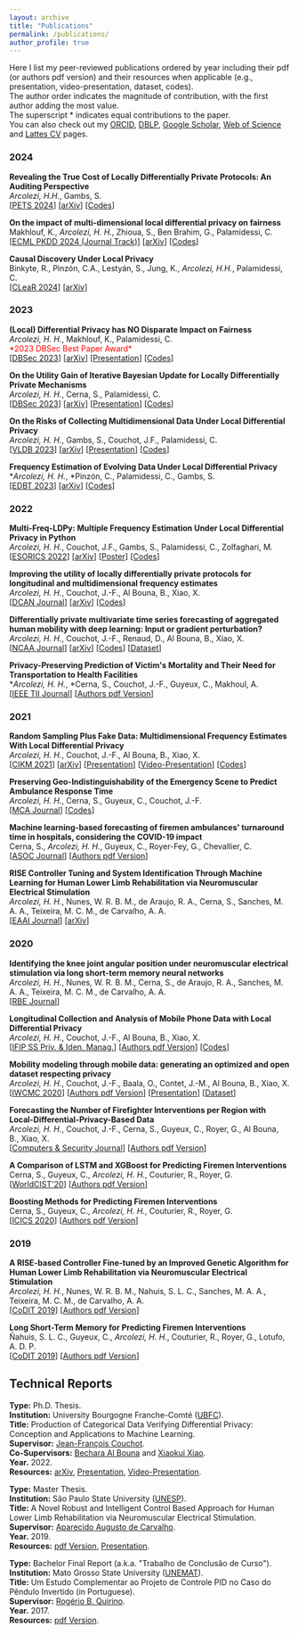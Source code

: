 ```yaml
---
layout: archive
title: "Publications"
permalink: /publications/
author_profile: true
---
```

Here I list my peer-reviewed publications ordered by year including their pdf (or authors pdf version) and their resources when applicable (e.g., presentation, video-presentation, dataset, codes). \
The author order indicates the magnitude of contribution, with the first author adding the most value. \
The superscript \* indicates equal contributions to the paper. \
You can also check out my [ORCID](https://orcid.org/0000-0001-8059-7094), [DBLP](https://dblp.uni-trier.de/pid/248/5342.html), [Google Scholar](https://scholar.google.com/citations?hl=en&user=VJgSocwAAAAJ&view_op=list_works&sortby=pubdate), [Web of Science](https://www.webofscience.com/wos/author/record/2095547) and [Lattes CV](http://lattes.cnpq.br/6492386691695466) pages.

### 2024
**Revealing the True Cost of Locally Differentially Private Protocols: An Auditing Perspective**\
*Arcolezi, H.H.*, Gambs, S.\
[[PETS 2024](https://petsymposium.org/popets/2024/popets-2024-0110.php)] [[arXiv](https://arxiv.org/abs/2309.01597)] [[Codes](https://github.com/hharcolezi/ldp-audit)]

**On the impact of multi-dimensional local differential privacy on fairness**\
Makhlouf, K., *Arcolezi, H. H.*, Zhioua, S., Ben Brahim, G., Palamidessi, C.\
[[ECML PKDD 2024 (Journal Track)](https://doi.org/10.1007/s10618-024-01031-0)] [[arXiv](https://arxiv.org/abs/2312.04404)] [[Codes](https://github.com/karimamakhlouf/impact_of_ldp_on_fairness)]

**Causal Discovery Under Local Privacy**\
Binkyte, R., Pinzón, C.A., Lestyán, S., Jung, K., *Arcolezi, H.H.*, Palamidessi, C.\
[[CLeaR 2024](https://proceedings.mlr.press/v236/binkyte24a.html)] [[arXiv](https://arxiv.org/abs/2311.04037)]

### 2023
**(Local) Differential Privacy has NO Disparate Impact on Fairness**\
*Arcolezi, H. H.*, Makhlouf, K., Palamidessi, C.\
<span style="color: red; font-weight: normal;">&#42;2023 DBSec Best Paper Award&#42;</span>\
[[DBSec 2023](https://doi.org/10.1007/978-3-031-37586-6_1)] [[arXiv](https://arxiv.org/abs/2304.12845)] [[Presentation](http://hharcolezi.github.io/files/2023_DBSec_LDP_Fairness.pdf)] [[Codes](https://github.com/hharcolezi/ldp-fairness-impact)]

**On the Utility Gain of Iterative Bayesian Update for Locally Differentially Private Mechanisms**\
*Arcolezi, H. H.*, Cerna, S., Palamidessi, C.\
[[DBSec 2023](https://doi.org/10.1007/978-3-031-37586-6_11)] [[arXiv](https://arxiv.org/abs/2307.07744)] [[Presentation](http://hharcolezi.github.io/files/2023_DBSec_IBU_Utility_Gain.pdf)] [[Codes](https://github.com/hharcolezi/multi-freq-ldpy)]

**On the Risks of Collecting Multidimensional Data Under Local Differential Privacy**\
*Arcolezi, H. H.*, Gambs, S., Couchot, J.F., Palamidessi, C.\
[[VLDB 2023](https://www.vldb.org/pvldb/vol16/p1126-arcolezi.pdf)] [[arXiv](https://arxiv.org/abs/2209.01684)] [[Presentation](http://hharcolezi.github.io/files/2023_VLDB_LDP_Attacks.pdf)] [[Codes](https://github.com/hharcolezi/risks-ldp)]

**Frequency Estimation of Evolving Data Under Local Differential Privacy**\
\**Arcolezi, H. H.*, \*Pinzón, C., Palamidessi, C., Gambs, S.\
[[EDBT 2023](http://dx.doi.org/10.48786/edbt.2023.44)] [[arXiv](https://arxiv.org/abs/2210.00262)] [[Codes](https://github.com/hharcolezi/LOLOHA)]

### 2022
**Multi-Freq-LDPy: Multiple Frequency Estimation Under Local Differential Privacy in Python**\
*Arcolezi, H. H.*, Couchot, J.F., Gambs, S., Palamidessi, C., Zolfaghari, M.\
[[ESORICS 2022](https://doi.org/10.1007/978-3-031-17143-7_40)] [[arXiv](https://arxiv.org/abs/2205.02648)] [[Poster](http://hharcolezi.github.io/files/2022_Multi_Freq_LDPy_Poster.pdf)] [[Codes](https://github.com/hharcolezi/multi-freq-ldpy)]

**Improving the utility of locally differentially private protocols for longitudinal and multidimensional frequency estimates**\
*Arcolezi, H. H.*, Couchot, J.-F., Al Bouna, B., Xiao, X.\
[[DCAN Journal](https://doi.org/10.1016/j.dcan.2022.07.003)] [[arXiv](https://arxiv.org/abs/2111.04636)] [[Codes](https://github.com/hharcolezi/ldp-protocols-mobility-cdrs/tree/main/papers/%5B4%5D)]

**Differentially private multivariate time series forecasting of aggregated human mobility with deep learning: Input or gradient perturbation?** \
*Arcolezi, H. H.*, Couchot, J.-F., Renaud, D., Al Bouna, B., Xiao, X.\
[[NCAA Journal](https://doi.org/10.1007/s00521-022-07393-0)] [[arXiv](https://arxiv.org/abs/2205.00436)] [[Codes](https://github.com/hharcolezi/ldp-protocols-mobility-cdrs/tree/main/papers/%5B3%5D)] [[Dataset](https://github.com/hharcolezi/ldp-protocols-mobility-cdrs/blob/main/papers/%5B3%5D/ML_final_df_real.csv)]

**Privacy-Preserving Prediction of Victim's Mortality and Their Need for Transportation to Health Facilities**\
\**Arcolezi, H. H.*, \*Cerna, S., Couchot, J.-F., Guyeux, C., Makhoul, A.\
[[IEEE TII Journal](https://doi.org/10.1109/tii.2021.3123588)] [[Authors pdf Version](http://hharcolezi.github.io/files/2021_TII_VIC_MORTRANSP.pdf)]

### 2021

**Random Sampling Plus Fake Data: Multidimensional Frequency Estimates With Local Differential Privacy**\
*Arcolezi, H. H.*, Couchot, J.-F., Al Bouna, B., Xiao, X.\
[[CIKM 2021](https://doi.org/10.1145/3459637.3482467)] [[arXiv](https://arxiv.org/abs/2109.07269)] [[Presentation](http://hharcolezi.github.io/files/2021_CIKM_Presentation.pdf)] [[Video-Presentation](https://screencast-o-matic.com/watch/crQtokV6CIl)] [[Codes](https://github.com/hharcolezi/ldp-protocols-mobility-cdrs/tree/main/papers/%5B2%5D)]

**Preserving Geo-Indistinguishability of the Emergency Scene to Predict Ambulance Response Time**\
*Arcolezi, H. H.*, Cerna, S., Guyeux, C., Couchot, J.-F.\
[[MCA Journal](https://doi.org/10.3390/mca26030056)] [[Codes](https://github.com/hharcolezi/ldp-protocols-mobility-cdrs/tree/main/papers/%5B5%5D)]

**Machine learning-based forecasting of firemen ambulances' turnaround time in hospitals, considering the COVID-19 impact**\
Cerna, S., *Arcolezi, H. H.*, Guyeux, C., Royer-Fey, G., Chevallier, C.\
[[ASOC Journal](https://doi.org/10.1016/j.asoc.2021.107561)] [[Authors pdf Version](http://hharcolezi.github.io/files/2021_ASOC_att.pdf)]

**RISE Controller Tuning and System Identification Through Machine Learning for Human Lower Limb Rehabilitation via Neuromuscular Electrical Stimulation**\
*Arcolezi, H. H.*, Nunes, W. R. B. M., de Araujo, R. A., Cerna, S., Sanches, M. A. A., Teixeira, M. C. M., de Carvalho, A. A.\
[[EAAI Journal](https://doi.org/10.1016/j.engappai.2021.104294)] [[arXiv](https://arxiv.org/abs/2006.15605)]

### 2020

**Identifying the knee joint angular position under neuromuscular electrical stimulation via long short-term memory neural networks**\
*Arcolezi, H. H.*, Nunes, W. R. B. M., Cerna, S., de Araujo, R. A., Sanches, M. A. A., Teixeira, M. C. M., de Carvalho, A. A.\
[[RBE Journal](https://rdcu.be/b6NV9)]

**Longitudinal Collection and Analysis of Mobile Phone Data with Local Differential Privacy**\
*Arcolezi, H. H.*, Couchot, J.-F., Al Bouna, B., Xiao, X.\
[[IFIP SS Priv. & Iden. Manag.](https://doi.org/10.1007/978-3-030-72465-8_3)] [[Authors pdf Version](http://hharcolezi.github.io/files/2020_IFIP_SS_Mobile_data_LDP.pdf)] [[Codes](https://github.com/hharcolezi/ldp-protocols-mobility-cdrs/tree/main/papers/%5B1%5D)]

**Mobility modeling through mobile data: generating an optimized and open dataset respecting privacy**\
*Arcolezi, H. H.*, Couchot, J.-F., Baala, O., Contet, J.-M., Al Bouna, B., Xiao, X.\
[[IWCMC 2020](https://doi.org/10.1109/iwcmc48107.2020.9148138)] [[Authors pdf Version](http://hharcolezi.github.io/files/2020_IWCMC_MS_FIMU.pdf)] [[Presentation](http://hharcolezi.github.io/files/2020_IWCMC_Presentation.pdf)] [[Dataset](https://github.com/hharcolezi/OpenMSFIMU)]

**Forecasting the Number of Firefighter Interventions per Region with Local-Differential-Privacy-Based Data**\
*Arcolezi, H. H.*, Couchot, J.-F., Cerna, S., Guyeux, C., Royer, G., Al Bouna, B., Xiao, X.\
[[Computers & Security Journal](https://doi.org/10.1016/j.cose.2020.101888)] [[Authors pdf Version](http://hharcolezi.github.io/files/2020_COSE_ldp_firemen.pdf)]

**A Comparison of LSTM and XGBoost for Predicting Firemen Interventions**\
Cerna, S., Guyeux, C., *Arcolezi, H. H.*, Couturier, R., Royer, G.\
[[WorldCIST'20](https://doi.org/10.1007/978-3-030-45691-7_39)] [[Authors pdf Version](http://hharcolezi.github.io/files/2019_WCIST_LSTM_vs_XGBoost.pdf)]

**Boosting Methods for Predicting Firemen Interventions**\
Cerna, S., Guyeux, C., *Arcolezi, H. H.*, Couturier, R., Royer, G.\
[[ICICS 2020](https://doi.org/10.1109/icics49469.2020.239488)] [[Authors pdf Version](http://hharcolezi.github.io/files/2020_ICICS_boosting.pdf)]

### 2019

**A RISE-based Controller Fine-tuned by an Improved Genetic Algorithm for Human Lower Limb Rehabilitation via Neuromuscular Electrical Stimulation**\
*Arcolezi, H. H.*, Nunes, W. R. B. M., Nahuis, S. L. C., Sanches, M. A. A., Teixeira, M. C. M., de Carvalho, A. A.\
[[CoDIT 2019](https://doi.org/10.1109/codit.2019.8820357)] [[Authors pdf Version](http://hharcolezi.github.io/files/2019_CODIT_control.pdf)]

**Long Short-Term Memory for Predicting Firemen Interventions**\
Ñahuis, S. L. C., Guyeux, C., *Arcolezi, H. H.*, Couturier, R., Royer, G., Lotufo, A. D. P.\
[[CoDIT 2019](https://doi.org/10.1109/codit.2019.8820671)] [[Authors pdf Version](http://hharcolezi.github.io/files/2019_CODIT_lstm.pdf)]

## Technical Reports

**Type:** Ph.D. Thesis. \
**Institution:** University Bourgogne Franche-Comté ([UBFC](https://spim.ubfc.fr/)).\
**Title:** Production of Categorical Data Verifying Differential Privacy: Conception and Applications to Machine Learning. \
**Supervisor:** [Jean-François Couchot](https://members.femto-st.fr/jf-couchot/en). \
**Co-Supervisors:** [Bechara Al Bouna](https://www.linkedin.com/in/bechara-al-bouna-aa94927/?originalSubdomain=lb) and [Xiaokui Xiao](https://www.comp.nus.edu.sg/~xiaoxk/). \
**Year.** 2022. \
**Resources:** [arXiv](https://arxiv.org/abs/2204.00850), [Presentation](http://hharcolezi.github.io/files/2022_HHA_Thesis_UBFC_Presentation.pdf), [Video-Presentation](https://screencast-o-matic.com/watch/c3fnIPVqTTc).

**Type:** Master Thesis. \
**Institution:** São Paulo State University ([UNESP](https://www.feis.unesp.br/#!/ppgee)).\
**Title:** A Novel Robust and Intelligent Control Based Approach for Human Lower Limb Rehabilitation via Neuromuscular Electrical Stimulation. \
**Supervisor:** [Aparecido Augusto de Carvalho](http://lattes.cnpq.br/0250066159980825). \
**Year.** 2019. \
**Resources:** [pdf Version](http://hharcolezi.github.io/files/2019_UNESP_Master_thesis_compressed.pdf), [Presentation](http://hharcolezi.github.io/files/2019_UNESP_Master_thesis_Presentation.pdf).

**Type:** Bachelor Final Report (a.k.a. "Trabalho de Conclusão de Curso"). \
**Institution:** Mato Grosso State University ([UNEMAT](https://unemat.br/)).\
**Title:** Um Estudo Complementar ao Projeto de Controle PID no Caso do Pêndulo Invertido (in Portuguese). \
**Supervisor:** [Rogério B. Quirino](http://lattes.cnpq.br/9429587919161205). \
**Year.** 2017. \
**Resources:** [pdf Version](http://hharcolezi.github.io/files/2017_UNEMAT_Final_Work.pdf).
